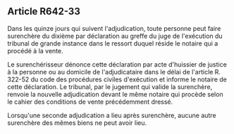 Article R642-33
----
Dans les quinze jours qui suivent l'adjudication, toute personne peut faire
surenchère du dixième par déclaration au greffe du juge de l'exécution du
tribunal de grande instance dans le ressort duquel réside le notaire qui a
procédé à la vente.

Le surenchérisseur dénonce cette déclaration par acte d'huissier de justice à la
personne ou au domicile de l'adjudicataire dans le délai de l'article R. 322-52
du code des procédures civiles d'exécution et informe le notaire de cette
déclaration. Le tribunal, par le jugement qui valide la surenchère, renvoie la
nouvelle adjudication devant le même notaire qui procède selon le cahier des
conditions de vente précédemment dressé.

Lorsqu'une seconde adjudication a lieu après surenchère, aucune autre surenchère
des mêmes biens ne peut avoir lieu.
